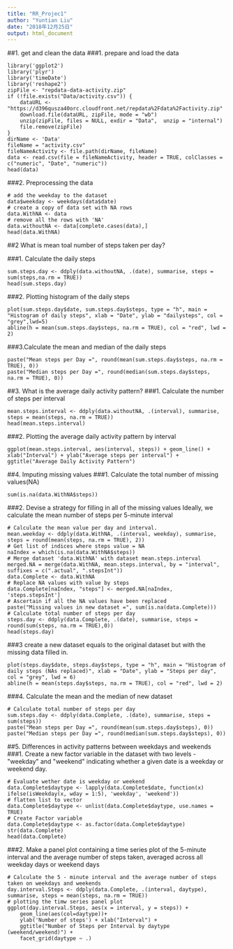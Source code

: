 ```yaml
---
title: "RR_Projec1"
author: "Yuntian Liu"
date: "2018年12月25日"
output: html_document
---
```

##1. get and clean the data
###1. prepare and load the data
```{r prepare packages and load dat, echo = TRUE}
library('ggplot2')
library('plyr')
library('timeDate')
library('reshape2')
zipFile <- "repdata-data-activity.zip"
if (!file.exists("Data/activity.csv")) {
    dataURL <- "https://d396qusza40orc.cloudfront.net/repdata%2Fdata%2Factivity.zip"
    download.file(dataURL, zipFile, mode = "wb")
    unzip(zipFile, files = NULL, exdir = "Data",  unzip = "internal")
    file.remove(zipFile)
}
dirName <- 'Data'
fileName = "activity.csv"
fileNameActivity <- file.path(dirName, fileName)
data <- read.csv(file = fileNameActivity, header = TRUE, colClasses = c("numeric", "Date", "numeric"))
head(data)
```  

###2. Preprocessing the data
```{r processing the data, echo = TRUE}
# add the weekday to the dataset
data$weekday <- weekdays(data$date)
# create a copy of data set with NA rows
data.WithNA <- data
# remove all the rows with 'NA'
data.withoutNA <- data[complete.cases(data),]
head(data.WithNA)
```  

##2 What is mean toal number of steps taken per day?  

###1. Calculate the daily steps
```{r Calculate total number of steps per day, echo = TRUE}
sum.steps.day <- ddply(data.withoutNA, .(date), summarise, steps = sum(steps,na.rm = TRUE))
head(sum.steps.day)
```  

###2. Plotting histogram of the daily steps
```{r plotting histogram, echo = TRUE}
plot(sum.steps.day$date, sum.steps.day$steps, type = "h", main = "Histogram of daily steps", xlab = "Date", ylab = "dailysteps", col = "grey",lwd=5)
abline(h = mean(sum.steps.day$steps, na.rm = TRUE), col = "red", lwd = 2)
```  

###3.Calculate the mean and median of the daily steps
```{r calculate mean and median, echo = TRUE}
paste("Mean steps per Day =", round(mean(sum.steps.day$steps, na.rm = TRUE), 0))
paste("Median steps per Day =", round(median(sum.steps.day$steps, na.rm = TRUE), 0))
```  

##3. What is the average daily activity pattern?
###1. Calculate the number of steps per interval
```{r, calculate the number of steps per interval, echo = TRUE}
mean.steps.interval <- ddply(data.withoutNA, .(interval), summarise, steps = mean(steps, na.rm = TRUE))
head(mean.steps.interval)
```  

###2. Plotting the average daily activity pattern by interval
```{r, plotting the average daily pattern by interval, echo = TRUE}
ggplot(mean.steps.interval, aes(interval, steps)) + geom_line() + xlab("Interval") + ylab("Average steps per interval") + ggtitle("Average Daily Activity Pattern")
```  

##4. Imputing missing values
###1. Calculate the total number of missing values(NA)
```{r, calculate the number of NA, echo = TRUE}
sum(is.na(data.WithNA$steps))
```  
###2. Devise a strategy for filling in all of the missing values
Ideally, we calculate the mean number of steps per 5-minute interval
```{r,filling in the NAs with mean, echo = TRUE}
# Calculate the mean value per day and interval.
mean.weekday <- ddply(data.WithNA, .(interval, weekday), summarise, steps = round(mean(steps, na.rm = TRUE), 2))
# Get list of indices where steps value = NA
naIndex = which(is.na(data.WithNA$steps))
# Merge dataset 'data.WithNA' with dataset mean.steps.interval 
merged.NA = merge(data.WithNA, mean.steps.interval, by = "interval", suffixes = c(".actual", ".stepsInt"))
data.Complete <- data.WithNA
# Replace NA values with value by steps
data.Complete[naIndex, "steps"] <- merged.NA[naIndex, 'steps.stepsInt']
# Ascertain if all the NA values have been replaced
paste("Missing values in new dataset =", sum(is.na(data.Complete)))
# Calculate total number of steps per day  
steps.day <- ddply(data.Complete, .(date), summarise, steps = round(sum(steps, na.rm = TRUE),0))
head(steps.day)
```  

###3 create a new dataset equals to the original dataset but with the missing data filled in.  
```{r,plotting histogram for new dataset,echo = TRUE}
plot(steps.day$date, steps.day$steps, type = "h", main = "Histogram of daily steps (NAs replaced)", xlab = "Date", ylab = "Steps per day", col = "grey", lwd = 6)
abline(h = mean(steps.day$steps, na.rm = TRUE), col = "red", lwd = 2)
```

###4. Calculate the mean and the median of new dataset  
```{r,calculating mean and median, echo = TRUE}
# Calculate total number of steps per day  
sum.steps.day <- ddply(data.Complete, .(date), summarise, steps = sum(steps))
paste("Mean steps per Day =", round(mean(sum.steps.day$steps), 0)) 
paste("Median steps per Day =", round(median(sum.steps.day$steps), 0))
```  

##5. Differences in activity patterns between weekdays and weekends
###1. Create a new factor variable in the dataset with two levels - "weekday" and "weekend" indicating whether a given date is a weekday or weekend day.

```{r, echo = TRUE}
# Evaluate wether date is weekday or weekend
data.Complete$daytype <- lapply(data.Complete$date, function(x) ifelse(isWeekday(x, wday = 1:5), 'weekday', 'weekend'))
# flatten list to vector
data.Complete$daytype <- unlist(data.Complete$daytype, use.names = TRUE)
# Create Factor variable
data.Complete$daytype <- as.factor(data.Complete$daytype)
str(data.Complete)
head(data.Complete)
```  
###2. Make a panel plot containing a time series plot of the 5-minute interval and the average number of steps taken, averaged across all weekday days or weekend days
```{r, echo = TRUE}
# Calculate the 5 - minute interval and the average number of steps taken on weekdays and weekends
day.interval.Steps <- ddply(data.Complete, .(interval, daytype), summarise, steps = mean(steps, na.rm = TRUE))
# plotting the timw series panel plot
ggplot(day.interval.Steps, aes(x = interval, y = steps)) +
    geom_line(aes(col=daytype))+
    ylab('Number of steps') + xlab("Interval") +
    ggtitle("Number of Steps per Interval by daytype (weekend/weekend)") +
    facet_grid(daytype ~ .)
```




